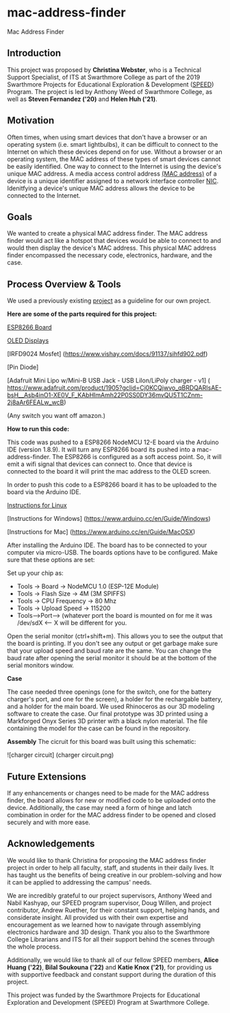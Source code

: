 # mac-address-finder

Mac Address Finder 

## Introduction
This project was proposed by **Christina Webster**, who is a Technical Support Specialist, of ITS at Swarthmore College as part of the 2019 Swarthmore Projects for Educational Exploration & Development ([SPEED](https://www.swarthmore.edu/its/swarthmore-projects-educational-exploration-and-development-speed-program)) Program. The project is led by Anthony Weed of Swarthmore College, as well as **Steven Fernandez ('20)** and **Helen Huh ('21)**.

## Motivation
Often times, when using smart devices that don't have a browser or an operating system (i.e. smart lightbulbs), it can be difficult to connect to the Internet on which these devices depend on for use. Without a browser or an operating system, the MAC address of these types of smart devices cannot be easily identified. One way to connect to the Internet is using the device's unique MAC address. A media access control address [(MAC address)](https://en.wikipedia.org/wiki/MAC_address) of a device is a unique identifier assigned to a network interface controller [NIC](https://en.wikipedia.org/wiki/Network_interface_controller). Idenitfying a device's unique MAC address allows the device to be connected to the Internet. 

## Goals
We wanted to create a physical MAC address finder. The MAC address finder would act like a hotspot that devices would be able to connect to and would then display the device's MAC address. This physical MAC address finder encompassed the necessary code, electronics, hardware, and the case.

## Process Overview & Tools

We used a previously existing [project](https://learn.adafruit.com/mac-address-finder) as a guideline for our own project.

**Here are some of the parts required for this project:**

[ESP8266 Board](https://www.amazon.com/gp/product/B07L8W9SP3/ref=ppx_yo_dt_b_asin_title_o00_s00?ie=UTF8&psc=1)

[OLED Displays](https://www.amazon.com/gp/product/B0761LV1SD/ref=ppx_yo_dt_b_asin_title_o00_s00?ie=UTF8&psc=1)

[IRFD9024 Mosfet] (https://www.vishay.com/docs/91137/sihfd902.pdf)

[Pin Diode]

[Adafruit Mini Lipo w/Mini-B USB Jack - USB LiIon/LiPoly charger - v1] (
https://www.adafruit.com/product/1905?gclid=Cj0KCQjwvo_qBRDQARIsAE-bsH__Asb4inO1-XE0V_F_KAbHImAmh22P0SS0DY36mvQU5T1CZnm-2j8aAr6FEALw_wcB)

(Any switch you want off amazon.)

**How to run this code:**

This code was pushed to a ESP8266 NodeMCU 12-E board via the Arduino IDE (version 1.8.9). It will turn any ESP8266 board its pushed into a mac-address-finder. The ESP8266 is configured as a soft access point. So, it will emit a wifi signal that devices can connect to. Once that device is connected to the board it will print the mac address to the OLED screen.

In order to push this code to a ESP8266 board it has to be uploaded to the board via the Arduino IDE.

[Instructions for Linux](https://www.arduino.cc/en/Guide/Linux#toc4)

[Instructions for Windows] (https://www.arduino.cc/en/Guide/Windows)

[Instructions for Mac] (https://www.arduino.cc/en/Guide/MacOSX)

After installing the Arduino IDE. The board has to be connected to your computer via micro-USB. The boards options have to be configured. Make sure that these options are set:

Set up your chip as:
* Tools -> Board -> NodeMCU 1.0 (ESP-12E Module)
* Tools -> Flash Size -> 4M (3M SPIFFS)
* Tools -> CPU Frequency -> 80 Mhz
* Tools -> Upload Speed -> 115200
* Tools-->Port--> (whatever port the board is mounted on for me it was /dev/sdX <-- X will be different for you.

Open the serial monitor (ctrl+shift+m). This allows you to see the output that the board is printing. If you don't see any output or get garbage make sure that your upload speed and baud rate are the same. You can change the baud rate after opening the serial monitor it should be at the bottom of the serial monitors window.

**Case**

The case needed three openings (one for the switch, one for the battery charger's port, and one for the screen), a holder for the rechargable battery, and a holder for the main board. We used Rhinoceros as our 3D modeling software to create the case. Our final prototype was 3D printed using a Markforged Onyx Series 3D printer with a black nylon material. The file containing the model for the case can be found in the repository. 

**Assembly**
The cicruit for this board was built using this schematic:

![charger circuit] (charger circuit.png)


## Future Extensions

If any enhancements or changes need to be made for the MAC address finder, the board allows for new or modified code to be uploaded onto the device. Additionally, the case may need a form of hinge and latch combination in order for the MAC address finder to be opened and closed securely and with more ease. 

## Acknowledgements

We would like to thank Christina for proposing the MAC address finder project in order to help all faculty, staff, and students in their daily lives. It has taught us the benefits of being creative in our problem-solving and how it can be applied to addressing the campus' needs.

We are incredibly grateful to our project supervisors, Anthony Weed and Nabil Kashyap, our SPEED program supervisor, Doug Willen, and project contributor, Andrew Ruether, for their constant support, helping hands, and considerate insight. All provided us with their own expertise and encouragement as we learned how to navigate through assemblying electronics hardware and 3D design. Thank you also to the Swarthmore College Librarians and ITS for all their support behind the scenes through the whole process.

Additionally, we would like to thank all of our fellow SPEED members, **Alice Huang ('22)**, **Bilal Soukouna ('22)** and **Katie Knox ('21)**, for providing us with supportive feedback and constant support during the duration of this project.

This project was funded by the Swarthmore Projects for Educational Exploration and Development (SPEED) Program at Swarthmore College.
